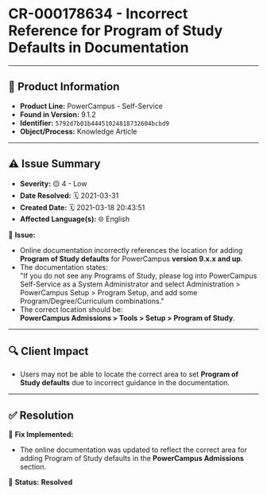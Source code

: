 # CR-000178634 - Incorrect Reference for Program of Study Defaults in Documentation  

---

## 📌 Product Information  
- **Product Line:** PowerCampus - Self-Service  
- **Found in Version:** 9.1.2  
- **Identifier:** `5792d7b01b44451024818732604bcbd9`  
- **Object/Process:** Knowledge Article  

---

## ⚠️ Issue Summary  
- **Severity:** 🟡 4 - Low  
- **Date Resolved:** 🗓️ 2021-03-31  
- **Created Date:** 🗓️ 2021-03-18 20:43:51  
- **Affected Language(s):** 🌐 English  

🔹 **Issue:**  
- Online documentation incorrectly references the location for adding **Program of Study defaults** for PowerCampus **version 9.x.x and up**.  
- The documentation states:  
  "If you do not see any Programs of Study, please log into PowerCampus Self-Service as a System Administrator and select Administration > PowerCampus Setup > Program Setup, and add some Program/Degree/Curriculum combinations."  
- The correct location should be:  
  **PowerCampus Admissions > Tools > Setup > Program of Study**.

---

## 🔍 Client Impact  
- Users may not be able to locate the correct area to set **Program of Study defaults** due to incorrect guidance in the documentation.

---

## ✅ Resolution  
🔧 **Fix Implemented:**  
- The online documentation was updated to reflect the correct area for adding Program of Study defaults in the **PowerCampus Admissions** section.

🚀 **Status:** **Resolved**

